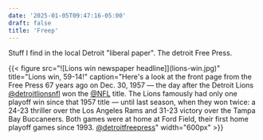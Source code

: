 ```yaml
---
date: '2025-01-05T09:47:16-05:00'
draft: false
title: 'Freep'
---
```



Stuff I find in  the local Detroit "liberal paper". The detroit Free Press.


{{< figure 
    src="![Lions win newspaper headline]](lions-win.jpg)" 
    title="Lions win, 59-14!"
    caption="Here's a look at the front page from the Free Press 67 years ago on Dec. 30, 1957 — the day after the Detroit Lions [@detroitlionsnfl](https://www.threads.net/@detroitlionsnfl) won the [@NFL](https://www.threads.net/@nfl) title. The Lions famously had only one playoff win since that 1957 title — until last season, when they won twice: a 24-23 thriller over the Los Angeles Rams and 31-23 victory over the Tampa Bay Buccaneers. Both games were at home at Ford Field, their first home playoff games since 1993. [@detroitfreepress](https://www.threads.net/@detroitfreepress/post/DENnMplP3iW?xmt=AQGzkn0lYNk7jUytBqSdYBulGGprorocsXp9QoSchSnSIQ)" 
    width="600px" >}}
